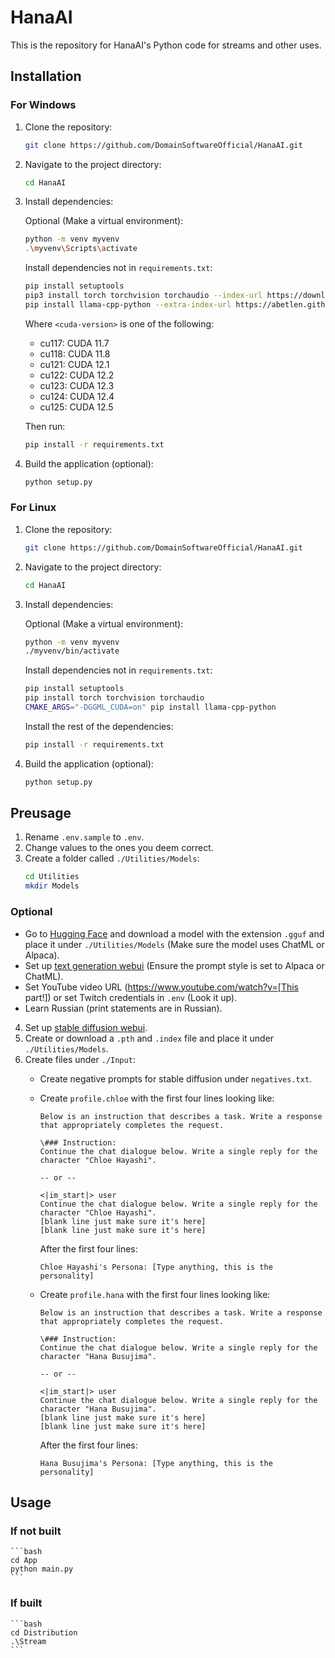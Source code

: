 # HanaAI

This is the repository for HanaAI's Python code for streams and other uses.

## Installation

### For Windows

1. Clone the repository:
    ```bash
    git clone https://github.com/DomainSoftwareOfficial/HanaAI.git
    ```
2. Navigate to the project directory:
    ```bash
    cd HanaAI
    ```
3. Install dependencies:

    Optional (Make a virtual environment):
    ```bash
    python -m venv myvenv
    .\myvenv\Scripts\activate
    ```

    Install dependencies not in `requirements.txt`:
    ```bash
    pip install setuptools
    pip3 install torch torchvision torchaudio --index-url https://download.pytorch.org/whl/<cuda-version>
    pip install llama-cpp-python --extra-index-url https://abetlen.github.io/llama-cpp-python/whl/<cuda-version>
    ```

    Where `<cuda-version>` is one of the following:

    - cu117: CUDA 11.7
    - cu118: CUDA 11.8
    - cu121: CUDA 12.1
    - cu122: CUDA 12.2
    - cu123: CUDA 12.3
    - cu124: CUDA 12.4
    - cu125: CUDA 12.5

    Then run:
    ```bash
    pip install -r requirements.txt
    ```

4. Build the application (optional):
    ```bash
    python setup.py
    ```

### For Linux

1. Clone the repository:
    ```bash
    git clone https://github.com/DomainSoftwareOfficial/HanaAI.git
    ```
2. Navigate to the project directory:
    ```bash
    cd HanaAI
    ```
3. Install dependencies:

    Optional (Make a virtual environment):
    ```bash
    python -m venv myvenv
    ./myvenv/bin/activate
    ```

    Install dependencies not in `requirements.txt`:
    ```bash
    pip install setuptools
    pip install torch torchvision torchaudio
    CMAKE_ARGS="-DGGML_CUDA=on" pip install llama-cpp-python
    ```

    Install the rest of the dependencies:
    ```bash
    pip install -r requirements.txt
    ```

4. Build the application (optional):
    ```bash
    python setup.py
    ```

## Preusage

1. Rename `.env.sample` to `.env`.
2. Change values to the ones you deem correct.
3. Create a folder called `./Utilities/Models`:
    ```bash
    cd Utilities
    mkdir Models
    ```

### Optional

- Go to [Hugging Face](https://huggingface.co) and download a model with the extension `.gguf` and place it under `./Utilities/Models` (Make sure the model uses ChatML or Alpaca).
- Set up [text generation webui](https://github.com/oobabooga/text-generation-webui) (Ensure the prompt style is set to Alpaca or ChatML).
- Set YouTube video URL (https://www.youtube.com/watch?v=[This part!]) or set Twitch credentials in `.env` (Look it up).
- Learn Russian (print statements are in Russian).

4. Set up [stable diffusion webui](https://github.com/AUTOMATIC1111/stable-diffusion-webui).
5. Create or download a `.pth` and `.index` file and place it under `./Utilities/Models`.
6. Create files under `./Input`:
    - Create negative prompts for stable diffusion under `negatives.txt`.
    - Create `profile.chloe` with the first four lines looking like:
        ```
        Below is an instruction that describes a task. Write a response that appropriately completes the request.

        \### Instruction:
        Continue the chat dialogue below. Write a single reply for the character "Chloe Hayashi".

        -- or --

        <|im_start|> user
        Continue the chat dialogue below. Write a single reply for the character "Chloe Hayashi".
        [blank line just make sure it's here]
        [blank line just make sure it's here]
        ```

        After the first four lines:
        ```
        Chloe Hayashi's Persona: [Type anything, this is the personality]
        ```
    - Create `profile.hana` with the first four lines looking like:
        ```
        Below is an instruction that describes a task. Write a response that appropriately completes the request.

        \### Instruction:
        Continue the chat dialogue below. Write a single reply for the character "Hana Busujima".

        -- or --

        <|im_start|> user
        Continue the chat dialogue below. Write a single reply for the character "Hana Busujima".
        [blank line just make sure it's here]
        [blank line just make sure it's here]
        ```

        After the first four lines:
        ```
        Hana Busujima's Persona: [Type anything, this is the personality]
        ```

## Usage

### If not built

    ```bash
    cd App
    python main.py  
    ```

### If built

    ```bash
    cd Distribution
    .\Stream
    ```
